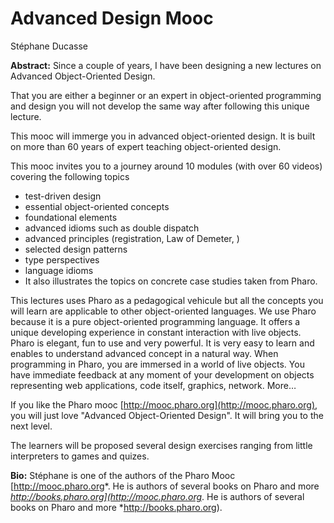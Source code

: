 # Advanced Design Mooc

Stéphane Ducasse

**Abstract:**
Since a couple of years, I have been designing a new lectures on Advanced Object-Oriented Design.

That you are either a beginner or an expert in object-oriented programming and design 
you will not develop the same way after following this unique lecture.

This mooc will immerge you in advanced object-oriented design. It is built on more than 60 years
of expert teaching object-oriented design.

This mooc invites you to a journey around 10 modules (with over 60 videos) covering the following topics
- test-driven design
- essential object-oriented concepts
- foundational elements
- advanced idioms such as double dispatch
- advanced principles (registration, Law of Demeter, )
- selected design patterns
- type perspectives
- language idioms
- It also illustrates the topics on concrete case studies taken from Pharo. 

This lectures uses Pharo as a pedagogical vehicule but all the concepts you will learn
are applicable to other object-oriented languages. We use Pharo because it is a pure object-oriented programming language. It offers a unique developing experience in constant interaction with live objects. Pharo is elegant, fun to use and very powerful. It is very easy to learn and enables to understand advanced concept in a natural way. When programming in Pharo, you are immersed in a world of live objects. You have immediate feedback at any moment of your development on objects representing web applications, code itself, graphics, network. More…
	
If you like the Pharo mooc [http://mooc.pharo.org](http://mooc.pharo.org), you will just love "Advanced Object-Oriented Design".
It will bring you to the next level.

The learners will be proposed several design exercises ranging from little interpreters to games and quizes. 

**Bio:**
Stéphane is one of the authors of the Pharo Mooc [http://mooc.pharo.org*. He is authors of several books on Pharo and more *http://books.pharo.org](http://mooc.pharo.org*. He is authors of several books on Pharo and more *http://books.pharo.org).
